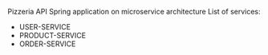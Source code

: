 Pizzeria API
Spring application on microservice architecture
List of services:
- USER-SERVICE
- PRODUCT-SERVICE
- ORDER-SERVICE
